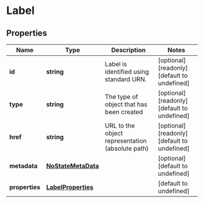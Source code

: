 # Label

## Properties
| Name | Type | Description | Notes |
| ------------ | ------------- | ------------- | ------------- |
| **id** | **string** | Label is identified using standard URN. | [optional] [readonly] [default to undefined] |
| **type** | **string** | The type of object that has been created | [optional] [readonly] [default to undefined] |
| **href** | **string** | URL to the object representation (absolute path) | [optional] [readonly] [default to undefined] |
| **metadata** | [**NoStateMetaData**](NoStateMetaData.md) |  | [optional] [default to undefined] |
| **properties** | [**LabelProperties**](LabelProperties.md) |  | [default to undefined] |


